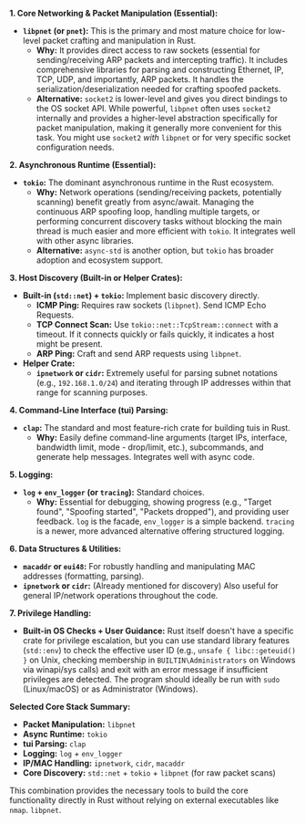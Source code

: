 
**1. Core Networking & Packet Manipulation (Essential):**

*   **`libpnet` (or `pnet`):** This is the primary and most mature choice for low-level packet crafting and manipulation in Rust.
    *   **Why:** It provides direct access to raw sockets (essential for sending/receiving ARP packets and intercepting traffic). It includes comprehensive libraries for parsing and constructing Ethernet, IP, TCP, UDP, and importantly, ARP packets. It handles the serialization/deserialization needed for crafting spoofed packets.
    *   **Alternative:** `socket2` is lower-level and gives you direct bindings to the OS socket API. While powerful, `libpnet` often uses `socket2` internally and provides a higher-level abstraction specifically for packet manipulation, making it generally more convenient for this task. You might use `socket2` *with* `libpnet` or for very specific socket configuration needs.

**2. Asynchronous Runtime (Essential):**

*   **`tokio`:** The dominant asynchronous runtime in the Rust ecosystem.
    *   **Why:** Network operations (sending/receiving packets, potentially scanning) benefit greatly from async/await. Managing the continuous ARP spoofing loop, handling multiple targets, or performing concurrent discovery tasks without blocking the main thread is much easier and more efficient with `tokio`. It integrates well with other async libraries.
    *   **Alternative:** `async-std` is another option, but `tokio` has broader adoption and ecosystem support.

**3. Host Discovery (Built-in or Helper Crates):**

*   **Built-in (`std::net`) + `tokio`:** Implement basic discovery directly.
    *   **ICMP Ping:** Requires raw sockets (`libpnet`). Send ICMP Echo Requests.
    *   **TCP Connect Scan:** Use `tokio::net::TcpStream::connect` with a timeout. If it connects quickly or fails quickly, it indicates a host might be present.
    *   **ARP Ping:** Craft and send ARP requests using `libpnet`.
*   **Helper Crate:**
    *   **`ipnetwork` or `cidr`:** Extremely useful for parsing subnet notations (e.g., `192.168.1.0/24`) and iterating through IP addresses within that range for scanning purposes.

**4. Command-Line Interface (tui) Parsing:**

*   **`clap`:** The standard and most feature-rich crate for building tuis in Rust.
    *   **Why:** Easily define command-line arguments (target IPs, interface, bandwidth limit, mode - drop/limit, etc.), subcommands, and generate help messages. Integrates well with async code.

**5. Logging:**

*   **`log` + `env_logger` (or `tracing`):** Standard choices.
    *   **Why:** Essential for debugging, showing progress (e.g., "Target found", "Spoofing started", "Packets dropped"), and providing user feedback. `log` is the facade, `env_logger` is a simple backend. `tracing` is a newer, more advanced alternative offering structured logging.

**6. Data Structures & Utilities:**

*   **`macaddr` or `eui48`:** For robustly handling and manipulating MAC addresses (formatting, parsing).
*   **`ipnetwork` or `cidr`:** (Already mentioned for discovery) Also useful for general IP/network operations throughout the code.

**7. Privilege Handling:**

*   **Built-in OS Checks + User Guidance:** Rust itself doesn't have a specific crate for privilege escalation, but you can use standard library features (`std::env`) to check the effective user ID (e.g., `unsafe { libc::geteuid() }` on Unix, checking membership in `BUILTIN\Administrators` on Windows via winapi/sys calls) and exit with an error message if insufficient privileges are detected. The program should ideally be run with `sudo` (Linux/macOS) or as Administrator (Windows).

**Selected Core Stack Summary:**

*   **Packet Manipulation:** `libpnet`
*   **Async Runtime:** `tokio`
*   **tui Parsing:** `clap`
*   **Logging:** `log` + `env_logger`
*   **IP/MAC Handling:** `ipnetwork`, `cidr`, `macaddr`
*   **Core Discovery:** `std::net` + `tokio` + `libpnet` (for raw packet scans)

This combination provides the necessary tools to build the core functionality directly in Rust without relying on external executables like `nmap`. `libpnet`.